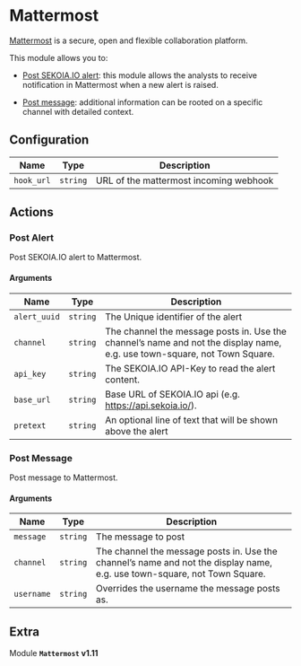 # Mattermost

[Mattermost](https://mattermost.com/) is a secure, open and flexible collaboration platform. 

This module allows you to: 

- [Post SEKOIA.IO alert](#post-alert): this module allows the analysts to receive notification in Mattermost when a new alert is raised.

- [Post message](#post-message): additional information can be rooted on a specific channel with detailed context.

## Configuration

| Name      |  Type   |  Description  |
| --------- | ------- | --------------------------- |
| `hook_url` | `string` | URL of the mattermost incoming webhook |

## Actions

### Post Alert

Post SEKOIA.IO alert to Mattermost.

#### Arguments

| Name      |  Type   |  Description  |
| --------- | ------- | --------------------------- |
| `alert_uuid` | `string` | The Unique identifier of the alert |
| `channel` | `string` | The channel the message posts in. Use the channel’s name and not the display name, e.g. use town-square, not Town Square. |
| `api_key` | `string` | The SEKOIA.IO API-Key to read the alert content. |
| `base_url` | `string` | Base URL of SEKOIA.IO api (e.g. https://api.sekoia.io/). |
| `pretext` | `string` | An optional line of text that will be shown above the alert |

### Post Message

Post message to Mattermost.

#### Arguments

| Name      |  Type   |  Description  |
| --------- | ------- | --------------------------- |
| `message` | `string` | The message to post |
| `channel` | `string` | The channel the message posts in. Use the channel’s name and not the display name, e.g. use town-square, not Town Square. |
| `username` | `string` | Overrides the username the message posts as. |


## Extra

Module **`Mattermost` v1.11**
